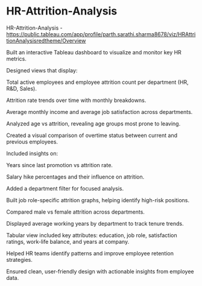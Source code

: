 # HR-Attrition-Analysis

HR-Attrition-Analysis - https://public.tableau.com/app/profile/parth.sarathi.sharma8678/viz/HRAttritionAnalysisredtheme/Overview

Built an interactive Tableau dashboard to visualize and monitor key HR metrics.

Designed views that display:

Total active employees and employee attrition count per department (HR, R&D, Sales).

Attrition rate trends over time with monthly breakdowns.

Average monthly income and average job satisfaction across departments.

Analyzed age vs attrition, revealing age groups most prone to leaving.

Created a visual comparison of overtime status between current and previous employees.

Included insights on:

Years since last promotion vs attrition rate.

Salary hike percentages and their influence on attrition.

Added a department filter for focused analysis.

Built job role-specific attrition graphs, helping identify high-risk positions.

Compared male vs female attrition across departments.

Displayed average working years by department to track tenure trends.

Tabular view included key attributes: education, job role, satisfaction ratings, work-life balance, and years at company.

Helped HR teams identify patterns and improve employee retention strategies.

Ensured clean, user-friendly design with actionable insights from employee data.

